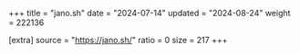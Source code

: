 +++
title = "jano.sh"
date = "2024-07-14"
updated = "2024-08-24"
weight = 222136

[extra]
source = "https://jano.sh/"
ratio = 0
size = 217
+++
